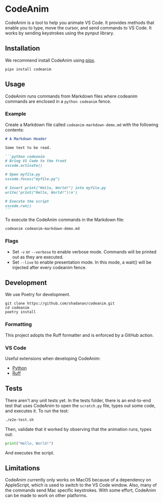 # CodeAnim

CodeAnim is a tool to help you animate VS Code. It provides methods that enable you to type, move the cursor, and send commands to VS Code. It works by sending keystrokes using the pynput library.

## Installation

We recommend install CodeAnim using [pipx](https://pipx.pypa.io/).

```shell
pipx install codeanim
```

## Usage

CodeAnim runs commands from Markdown files where codeanim commands are enclosed in a `python codeanim` fence.

### Example

Create a Markdown file called `codeanim-markdown-demo.md` with the following contents:

````markdown
# A Markdown Header

Some text to be read.

```python codeanim
# Bring VS Code to the front
vscode.activate()

# Open myfile.py
vscode.focus("myfile.py")

# Insert print("Hello, World!") into myfile.py
write('print("Hello, World!")\n')

# Execute the script
vscode.run()
```
````

To execute the CodeAnim commands in the Markdown file:

```shell
codeanim codeanim-markdown-demo.md
```

### Flags

- Set `-v` or `--verbose` to enable verbose mode. Commands will be printed out as they are executed.
- Set `--live` to enable presentation mode. In this mode, a wait() will be injected after every codeanim fence.

## Development

We use Poetry for development.

```shell
git clone https://github.com/shadanan/codeanim.git
cd codeanim
poetry install
```

### Formatting

This project adopts the Ruff formatter and is enforced by a GitHub action.

### VS Code

Useful extensions when developing CodeAnim:

- [Python](https://marketplace.visualstudio.com/items?itemName=ms-python.python)
- [Ruff](https://marketplace.visualstudio.com/items?itemName=charliermarsh.ruff)

## Tests

There aren't any unit tests yet. In the tests folder, there is an end-to-end test that uses CodeAnim to open the `scratch.py` file, types out some code, and executes it. To run the test:

```sh
./e2e-test.sh
```

Then, validate that it worked by observing that the animation runs, types out:

```python
print("Hello, World!")
```

And executes the script.

## Limitations

CodeAnim currently only works on MacOS because of a dependency on AppleScript, which is used to switch to the VS Code window. Also, many of the commands send Mac specific keystrokes. With some effort, CodeAnim can be made to work on other platforms.
